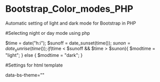 # Bootstrap_Color_modes_PHP
Automatic setting of light and dark mode for Bootstrap in PHP

#Selecting night or day mode using php

$time = date("h:i");
$sunoff = date_sunset(time());
$sunon = date_sunrise(time());
if ($time < $sunoff && $time > $sunon){
  $modtime = "light";
}
else {
  $modtime = "dark";
}

#Settings for html template

data-bs-theme="<?php echo "$modtime"; ?>"

